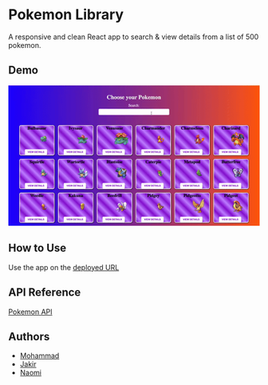 # Pokemon Library

A responsive and clean React app to search & view details from a list of 500 pokemon. 

## Demo

![pokemon-library-demo](/pokemon-library/assets/pokemon-library-demo.gif)

## How to Use

Use the app on the [deployed URL](https://mz0121coder.github.io/pokemon-library/)

## API Reference

[Pokemon API](https://pokeapi.co/)

## Authors

- [Mohammad](https://github.com/mz0121coder)
- [Jakir](https://github.com/Jakir9)
- [Naomi](https://github.com/naomiuwa)




